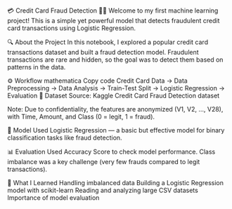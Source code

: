 💳 Credit Card Fraud Detection 🕵️‍♀️
Welcome to my first machine learning project! This is a simple yet powerful model that detects fraudulent credit card transactions using Logistic Regression.

🔍 About the Project
In this notebook, I explored a popular credit card transactions dataset and built a fraud detection model. Fraudulent transactions are rare and hidden, so the goal was to detect them based on patterns in the data.

⚙️ Workflow
mathematica
Copy code
Credit Card Data → Data Preprocessing → Data Analysis → Train-Test Split → Logistic Regression → Evaluation
📁 Dataset
Source: Kaggle Credit Card Fraud Detection dataset

Note: Due to confidentiality, the features are anonymized (V1, V2, ..., V28), with Time, Amount, and Class (0 = legit, 1 = fraud).

🧠 Model Used
Logistic Regression — a basic but effective model for binary classification tasks like fraud detection.

📊 Evaluation
Used Accuracy Score to check model performance.
Class imbalance was a key challenge (very few frauds compared to legit transactions).

📌 What I Learned
Handling imbalanced data
Building a Logistic Regression model with scikit-learn
Reading and analyzing large CSV datasets
Importance of model evaluation
